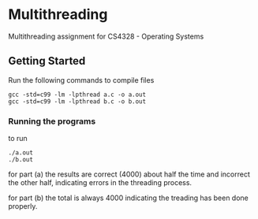 # Multithreading

Multithreading assignment for CS4328 - Operating Systems  

## Getting Started

Run the following commands to compile files  

```
gcc -std=c99 -lm -lpthread a.c -o a.out  
gcc -std=c99 -lm -lpthread b.c -o b.out
```

### Running the programs

to run  

```
./a.out  
./b.out
```  

for part (a) the results are correct (4000) about half the time and incorrect the other half, indicating errors in the threading process.

for part (b) the total is always 4000 indicating the treading has been done properly.
